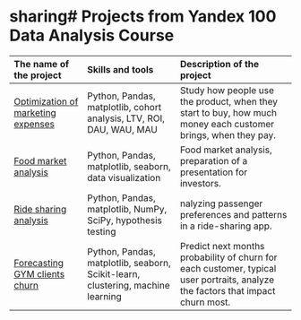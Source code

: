 # sharing# Projects from Yandex 100 Data Analysis Course 


| **The name of the project** | **Skills and tools** | **Description of the project**|
|:----|:----|:----------|
| [Optimization of marketing expenses](https://nbviewer.jupyter.org/github/goodgod666/sharing/blob/main/BA_Git.ipynb) | Python, Pandas, matplotlib, cohort analysis, LTV, ROI, DAU, WAU, MAU |Study how people use the product, when they start to buy, how much money each customer brings, when they pay. |
| [Food market analysis](https://nbviewer.jupyter.org/github/goodgod666/sharing/blob/main/How%20to%20Tell%20a%20Story%20Using%20Data%20GIT.ipynb) | Python, Pandas, matplotlib, seaborn, data visualization | Food market analysis, preparation of a presentation for investors. |
| [Ride sharing analysis ](https://github.com/goodgod666/sharing/blob/main/Data%20Collection_final_up.ipynb) |Python, Pandas, matplotlib, NumPy, SciPy, hypothesis testing | nalyzing passenger preferences and patterns in a ride-sharing app. |
| [Forecasting GYM clients churn ](https://github.com/goodgod666/sharing/blob/main/forecasting_final-up.ipynb) |	Python, Pandas, matplotlib, seaborn, Scikit-learn, clustering, machine learning | Predict next months probability of churn for each customer, typical user portraits, analyze the factors that impact churn most.|
